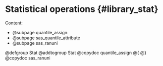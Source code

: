# Statistical operations {#library_stat}

Content:

- @subpage quantile_assign
- @subpage sas_quantile_attribute
- @subpage sas_ranuni

@defgroup Stat
@addtogroup Stat
@copydoc quantile_assign
@{
@}
@copydoc sas_ranuni
